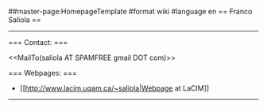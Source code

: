 ##master-page:HomepageTemplate
#format wiki
#language en
== Franco Saliola ==

----

=== Contact: ===

 <<MailTo(saliola AT SPAMFREE gmail DOT com)>>

=== Webpages: ===

 * [[http://www.lacim.uqam.ca/~saliola|Webpage at LaCIM]]

----
